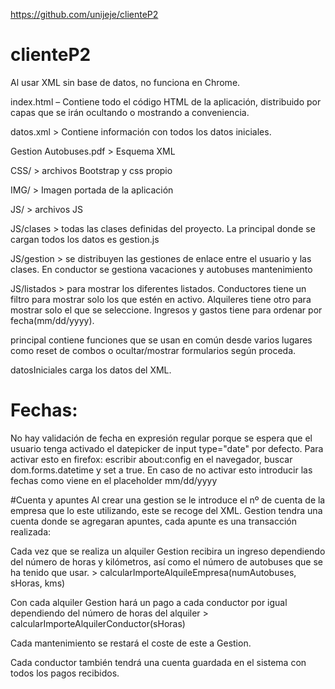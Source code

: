 https://github.com/unijeje/clienteP2
# clienteP2
Al usar XML sin base de datos, no funciona en Chrome.

index.html – Contiene todo el código HTML de la aplicación, distribuido por capas que se irán ocultando o mostrando a conveniencia.

datos.xml > Contiene información con todos los datos iniciales.

Gestion Autobuses.pdf > Esquema XML

CSS/ > archivos Bootstrap y css propio

IMG/ > Imagen portada de la aplicación

JS/ > archivos JS

JS/clases > todas las clases definidas del proyecto. La principal donde se cargan todos los datos es gestion.js

JS/gestion > se distribuyen las gestiones de enlace entre el usuario y las clases. En conductor se gestiona vacaciones y autobuses mantenimiento

JS/listados > para mostrar los diferentes listados. Conductores tiene un filtro para mostrar solo los que estén en activo. Alquileres tiene otro para mostrar solo el que se seleccione. Ingresos y gastos tiene para ordenar por fecha(mm/dd/yyyy).

principal contiene funciones que se usan en común desde varios lugares como reset de combos o ocultar/mostrar formularios según proceda.

datosIniciales carga los datos del XML.

# Fechas: 
No hay validación de fecha en expresión regular porque se espera que el usuario tenga activado el datepicker de input type="date" por defecto.
Para activar esto en firefox: escribir about:config en el navegador, buscar dom.forms.datetime y set a true.
En caso de no activar esto introducir las fechas como viene en el placeholder mm/dd/yyyy

#Cuenta y apuntes
Al crear una gestion se le introduce el nº de cuenta de la empresa que lo este utilizando, este se recoge del XML.
Gestion tendra una cuenta donde se agregaran apuntes, cada apunte es una transacción realizada:

Cada vez que se realiza un alquiler Gestion recibira un ingreso dependiendo del número de horas y kilómetros, así como el número de autobuses que se ha tenido que usar. > calcularImporteAlquileEmpresa(numAutobuses, sHoras, kms)

Con cada alquiler Gestion hará un pago a cada conductor por igual dependiendo del número de horas del alquiler >  calcularImporteAlquilerConductor(sHoras)

Cada mantenimiento se restará el coste de este a Gestion.

Cada conductor también tendrá una cuenta guardada en el sistema con todos los pagos recibidos.
